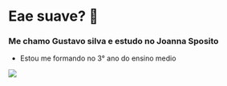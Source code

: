 # Eae suave? 👋
### Me chamo **Gustavo silva** e estudo no **Joanna Sposito**

- Estou me formando no 3° ano do ensino medio

![](https://media.tenor.com/vL2YRfehGb8AAAAi/nooo.gif)

